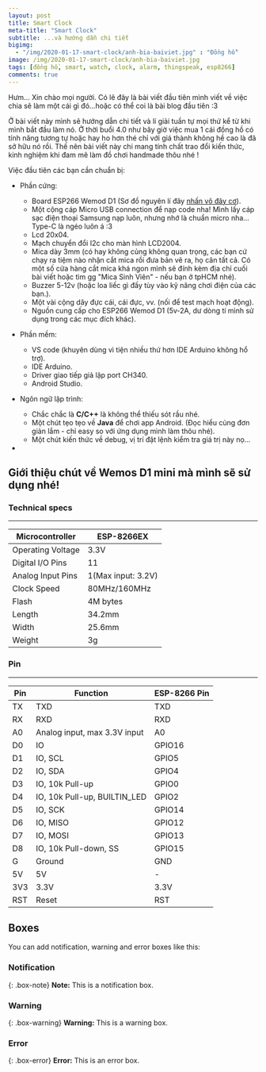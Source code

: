```yaml
---
layout: post
title: Smart Clock
meta-title: "Smart Clock"
subtitle: ...và hướng dẫn chi tiết
bigimg:
  - "/img/2020-01-17-smart-clock/anh-bia-baiviet.jpg" : "Đồng hồ"
image: /img/2020-01-17-smart-clock/anh-bia-baiviet.jpg
tags: [đồng hồ, smart, watch, clock, alarm, thingspeak, esp8266]
comments: true
---
```


Hưm... Xin chào mọi người. Có lẽ đây là bài viết đầu tiên mình viết về việc chia sẽ làm một cái gì đó...hoặc có thể coi là bài blog đầu tiên :3

Ở bài viết này mình sẽ hướng dẫn chi tiết và lí giải tuần tự mọi thứ kể từ khi mình bắt đầu làm nó. Ở thời buổi 4.0 như bây giờ việc mua 1 cái đồng hồ có tính năng tương tự hoặc hay ho hơn thé chỉ với giá thành không hề cao là đã sở hữu nó rồi. Thế nên bài viết này chi mang tính chất trao đổi kiến thức, kinh nghiệm khi đam mê làm đồ chơi handmade thôu nhé !

Việc đầu tiên các bạn cần chuẩn bị:
  - Phần cứng:
    - Board ESP266 Wemod D1 (Sơ đồ nguyên lí đây [nhấn vô đây cơ](img\2020-01-17-smart-clock\sch_d1_mini_v3.0.0.pdf)).
    - Một cộng cáp Micro USB connection để nạp code nha! Mình lấy cáp sạc điện thoại Samsung nạp luôn, nhưng nhớ là chuẩn micro nha... Type-C là ngéo luôn á :3
    - Lcd 20x04.
    - Mạch chuyển đổi I2c cho màn hình LCD2004.
    - Mica dày 3mm (có hay không củng không quan trọng, các bạn cứ chạy ra tiệm nào nhận cắt mica rồi đưa bản vẽ ra, họ cân tất cả. Có một số cửa hàng cắt mica khá ngon mình sẽ đính kèm địa chỉ cuối bài viết hoặc tìm gg "Mica Sinh Viên" - nếu bạn ở tpHCM nhé).
    - Buzzer 5-12v (hoặc loa liếc gì đấy tùy vào kỹ năng chơi điện của các bạn.).
    - Một vài cộng dây đực cái, cái đực, vv. (nối để test mạch hoạt động).
    - Nguồn cung cấp cho ESP266 Wemod D1 (5v-2A, dư dòng tí mình sử dụng trong các mục đích khác).
  - Phần mềm:
    - VS code (khuyên dùng vì tiện nhiều thứ hơn IDE Arduino không hổ trợ).
    - IDE Arduino.
    - Driver giao tiếp giả lập port CH340.
    - Android Studio.

  - Ngôn ngữ lập trình:
    - Chắc chắc là **C/C++** là không thể thiếu sót rầu nhé.
    - Một chút tẹo tẹo về **Java** để chơi app Android. (Đọc hiểu củng đơn giản lắm - chỉ easy so với ứng dụng mình làm thôu nhé).
    - Một chút kiến thức về debug, vị trí đặt lệnh kiểm tra giá trị này nọ...

  - 

## Giới thiệu chút về Wemos D1 mini mà mình sẽ sử dụng nhé!

### Technical specs
----------------------------------------------------------------------------

| Microcontroller | ESP-8266EX |
| --- | --- |
| Operating Voltage | 3.3V |
| Digital I/O Pins | 11 |
| Analog Input Pins | 1(Max input: 3.2V) |
| Clock Speed | 80MHz/160MHz |
| Flash | 4M bytes |
| Length | 34.2mm |
| Width | 25.6mm |
| Weight | 3g |

### Pin
----------------------------------------------------

| Pin | Function | ESP-8266 Pin |
| --- | --- | --- |
| TX | TXD | TXD |
| RX | RXD | RXD |
| A0 | Analog input, max 3.3V input | A0 |
| D0 | IO | GPIO16 |
| D1 | IO, SCL | GPIO5 |
| D2 | IO, SDA | GPIO4 |
| D3 | IO, 10k Pull-up | GPIO0 |
| D4 | IO, 10k Pull-up, BUILTIN_LED | GPIO2 |
| D5 | IO, SCK | GPIO14 |
| D6 | IO, MISO | GPIO12 |
| D7 | IO, MOSI | GPIO13 |
| D8 | IO, 10k Pull-down, SS | GPIO15 |
| G | Ground | GND |
| 5V | 5V | - |
| 3V3 | 3.3V | 3.3V |
| RST | Reset | RST |

## Boxes
You can add notification, warning and error boxes like this:

### Notification

{: .box-note}
**Note:** This is a notification box.

### Warning

{: .box-warning}
**Warning:** This is a warning box.

### Error

{: .box-error}
**Error:** This is an error box.
